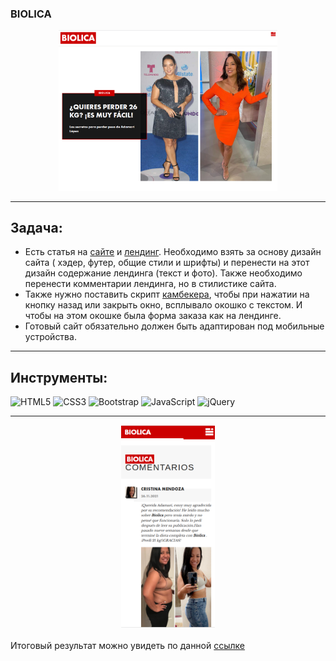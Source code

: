 ### BIOLICA

<div align='center'><img src="./assets/screenshot.png" width="350"></div>

---

## Задача:

- Есть статья на <a href="https://www.hola.com/us-es/salud-y-belleza/20211125305386/adamari-lopez-sacrificio-dieta/">сайте</a> и <a href="https://dankterchufmyi.tk/lander/biolica-1---cr/">лендинг</a>. Необходимо взять за основу дизайн сайта ( хэдер, футер, общие стили и шрифты) и перенести на этот дизайн содержание лендинга (текст и фото). Также необходимо перенести комментарии лендинга, но в стилистике сайта.
- Также нужно поставить скрипт <a href="https://yellowweb.top/%D1%81%D0%BA%D1%80%D0%B8%D0%BF%D1%82-comebacker/">камбекера</a>, чтобы при нажатии на кнопку назад или закрыть окно, всплывало окошко с текстом. И чтобы на этом окошке была форма заказа как на лендинге.
- Готовый сайт обязательно должен быть адаптирован под мобильные устройства.

---

## Инструменты:

![HTML5](https://img.shields.io/badge/html5-%23E34F26.svg?style=for-the-badge&logo=html5&logoColor=white) ![CSS3](https://img.shields.io/badge/css3-%231572B6.svg?style=for-the-badge&logo=css3&logoColor=white) ![Bootstrap](https://img.shields.io/badge/bootstrap-%23563D7C.svg?style=for-the-badge&logo=bootstrap&logoColor=white) ![JavaScript](https://img.shields.io/badge/javascript-%23323330.svg?style=for-the-badge&logo=javascript&logoColor=%23F7DF1E) ![jQuery](https://img.shields.io/badge/jquery-%230769AD.svg?style=for-the-badge&logo=jquery&logoColor=white)

---

<div align="center"><img src="./assets/screenshot_mobile.png" width="150"></div>
<br>
Итоговый результат можно увидеть по данной <a href="https://brahner.github.io/biolica/">ссылке</a>